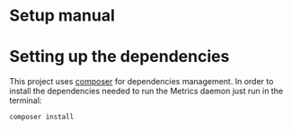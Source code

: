 Setup manual
=================

# Setting up the dependencies

This project uses [composer](https://getcomposer.org/) for dependencies management. In order to install the dependencies needed to run the Metrics daemon just run in the terminal:

```
composer install
```
